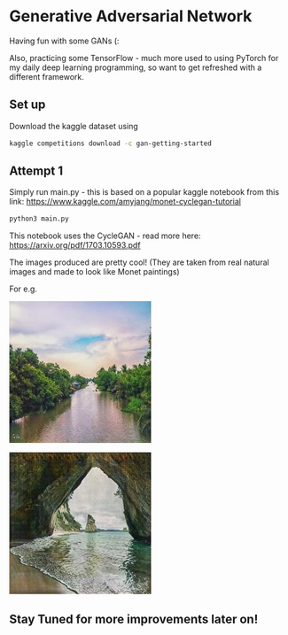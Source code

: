 # Generative Adversarial Network
Having fun with some GANs (:

Also, practicing some TensorFlow - much more used to using PyTorch for my daily deep learning programming, so want to get refreshed with a different framework.

## Set up

Download the kaggle dataset using 

```bash
kaggle competitions download -c gan-getting-started
```

## Attempt 1

Simply run main.py - this is based on a popular kaggle notebook from this link: https://www.kaggle.com/amyjang/monet-cyclegan-tutorial

```bash
python3 main.py
```

This notebook uses the CycleGAN - read more here: https://arxiv.org/pdf/1703.10593.pdf

The images produced are pretty cool! (They are taken from real natural images and made to look like Monet paintings)

For e.g.

![newimage](1237.jpg)

![newimage2](7011.jpg)


## Stay Tuned for more improvements later on!
